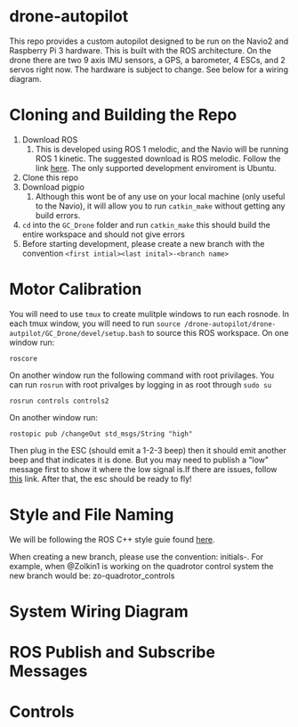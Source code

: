 # drone-autopilot
This repo provides a custom autopilot designed to be run on the Navio2 and Raspberry Pi 3 hardware. This is built with the ROS architecture. On the drone there are two 9 axis IMU sensors, a GPS, a barometer, 4 ESCs, and 2 servos right now. The hardware is subject to change. See below for a wiring diagram.

# Cloning and Building the Repo
1. Download ROS
    1. This is developed using ROS 1 melodic, and the Navio will be running ROS 1 kinetic. The suggested download is ROS melodic. Follow the link [here](http://wiki.ros.org/ROS/Installation). The only supported development enviroment is Ubuntu.
2. Clone this repo
3. Download pigpio
    1. Although this wont be of any use on your local machine (only useful to the Navio), it will allow you to run ```catkin_make``` without getting any build errors.
4. ```cd``` into the ```GC_Drone``` folder and run ```catkin_make``` this should build the entire workspace and should not give errors
5. Before starting development, please create a new branch with the convention ```<first intial><last inital>-<branch name>```

# Motor Calibration
You will need to use ``` tmux ``` to create mulitple windows to run each rosnode. In each tmux window, you will need to run ```source /drone-autopilot/drone-autpilot/GC_Drone/devel/setup.bash``` to source this ROS workspace.
On one window run:
```
roscore
```
On another window run the following command with root privilages. You can run ```rosrun``` with root privalges by logging in as root through ```sudo su``` 
```
rosrun controls controls2
``` 
On another window run: 
```
rostopic pub /changeOut std_msgs/String "high"
```
Then plug in the ESC (should emit a 1-2-3 beep) then it should emit another beep and that indicates it is done. But you may need to publish a "low" message first to show it where the low signal is.If there are issues, follow [this](https://forum.arduino.cc/index.php?topic=270309.0) link. After that, the esc should be ready to fly!

# Style and File Naming
We will be following the ROS C++ style guie found [here](http://wiki.ros.org/CppStyleGuide).

When creating a new branch, please use the convention: initials-<description of branch>. For example, when @Zolkin1 is working on the quadrotor control system the new branch would be: zo-quadrotor_controls

# System Wiring Diagram

# ROS Publish and Subscribe Messages

# Controls

